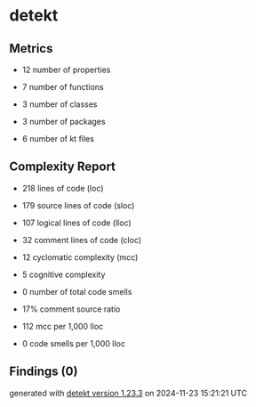 # detekt

## Metrics

* 12 number of properties

* 7 number of functions

* 3 number of classes

* 3 number of packages

* 6 number of kt files

## Complexity Report

* 218 lines of code (loc)

* 179 source lines of code (sloc)

* 107 logical lines of code (lloc)

* 32 comment lines of code (cloc)

* 12 cyclomatic complexity (mcc)

* 5 cognitive complexity

* 0 number of total code smells

* 17% comment source ratio

* 112 mcc per 1,000 lloc

* 0 code smells per 1,000 lloc

## Findings (0)

generated with [detekt version 1.23.3](https://detekt.dev/) on 2024-11-23 15:21:21 UTC
